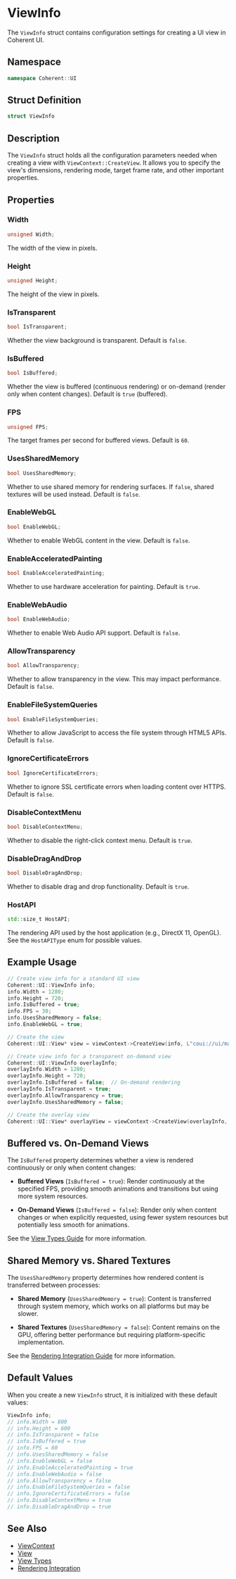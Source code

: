# ViewInfo

The `ViewInfo` struct contains configuration settings for creating a UI view in Coherent UI.

## Namespace

```cpp
namespace Coherent::UI
```

## Struct Definition

```cpp
struct ViewInfo
```

## Description

The `ViewInfo` struct holds all the configuration parameters needed when creating a view with `ViewContext::CreateView`. It allows you to specify the view's dimensions, rendering mode, target frame rate, and other important properties.

## Properties

### Width

```cpp
unsigned Width;
```

The width of the view in pixels.

### Height

```cpp
unsigned Height;
```

The height of the view in pixels.

### IsTransparent

```cpp
bool IsTransparent;
```

Whether the view background is transparent. Default is `false`.

### IsBuffered

```cpp
bool IsBuffered;
```

Whether the view is buffered (continuous rendering) or on-demand (render only when content changes). Default is `true` (buffered).

### FPS

```cpp
unsigned FPS;
```

The target frames per second for buffered views. Default is `60`.

### UsesSharedMemory

```cpp
bool UsesSharedMemory;
```

Whether to use shared memory for rendering surfaces. If `false`, shared textures will be used instead. Default is `false`.

### EnableWebGL

```cpp
bool EnableWebGL;
```

Whether to enable WebGL content in the view. Default is `false`.

### EnableAcceleratedPainting

```cpp
bool EnableAcceleratedPainting;
```

Whether to use hardware acceleration for painting. Default is `true`.

### EnableWebAudio

```cpp
bool EnableWebAudio;
```

Whether to enable Web Audio API support. Default is `false`.

### AllowTransparency

```cpp
bool AllowTransparency;
```

Whether to allow transparency in the view. This may impact performance. Default is `false`.

### EnableFileSystemQueries

```cpp
bool EnableFileSystemQueries;
```

Whether to allow JavaScript to access the file system through HTML5 APIs. Default is `false`.

### IgnoreCertificateErrors

```cpp
bool IgnoreCertificateErrors;
```

Whether to ignore SSL certificate errors when loading content over HTTPS. Default is `false`.

### DisableContextMenu

```cpp
bool DisableContextMenu;
```

Whether to disable the right-click context menu. Default is `true`.

### DisableDragAndDrop

```cpp
bool DisableDragAndDrop;
```

Whether to disable drag and drop functionality. Default is `true`.

### HostAPI

```cpp
std::size_t HostAPI;
```

The rendering API used by the host application (e.g., DirectX 11, OpenGL). See the `HostAPIType` enum for possible values.

## Example Usage

```cpp
// Create view info for a standard UI view
Coherent::UI::ViewInfo info;
info.Width = 1280;
info.Height = 720;
info.IsBuffered = true;
info.FPS = 30;
info.UsesSharedMemory = false;
info.EnableWebGL = true;

// Create the view
Coherent::UI::View* view = viewContext->CreateView(info, L"coui://ui/main.html", &viewListener);

// Create view info for a transparent on-demand view
Coherent::UI::ViewInfo overlayInfo;
overlayInfo.Width = 1280;
overlayInfo.Height = 720;
overlayInfo.IsBuffered = false;  // On-demand rendering
overlayInfo.IsTransparent = true;
overlayInfo.AllowTransparency = true;
overlayInfo.UsesSharedMemory = false;

// Create the overlay view
Coherent::UI::View* overlayView = viewContext->CreateView(overlayInfo, L"coui://ui/overlay.html", &overlayListener);
```

## Buffered vs. On-Demand Views

The `IsBuffered` property determines whether a view is rendered continuously or only when content changes:

- **Buffered Views** (`IsBuffered = true`): Render continuously at the specified FPS, providing smooth animations and transitions but using more system resources.

- **On-Demand Views** (`IsBuffered = false`): Render only when content changes or when explicitly requested, using fewer system resources but potentially less smooth for animations.

See the [View Types Guide](../Guides/View_Types.md) for more information.

## Shared Memory vs. Shared Textures

The `UsesSharedMemory` property determines how rendered content is transferred between processes:

- **Shared Memory** (`UsesSharedMemory = true`): Content is transferred through system memory, which works on all platforms but may be slower.

- **Shared Textures** (`UsesSharedMemory = false`): Content remains on the GPU, offering better performance but requiring platform-specific implementation.

See the [Rendering Integration Guide](../Guides/Rendering_Integration.md) for more information.

## Default Values

When you create a new `ViewInfo` struct, it is initialized with these default values:

```cpp
ViewInfo info;
// info.Width = 800
// info.Height = 600
// info.IsTransparent = false
// info.IsBuffered = true
// info.FPS = 60
// info.UsesSharedMemory = false
// info.EnableWebGL = false
// info.EnableAcceleratedPainting = true
// info.EnableWebAudio = false
// info.AllowTransparency = false
// info.EnableFileSystemQueries = false
// info.IgnoreCertificateErrors = false
// info.DisableContextMenu = true
// info.DisableDragAndDrop = true
```

## See Also

- [ViewContext](ViewContext.md)
- [View](View.md)
- [View Types](../Guides/View_Types.md)
- [Rendering Integration](../Guides/Rendering_Integration.md) 